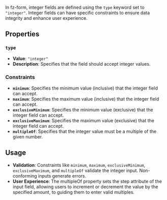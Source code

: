 
In fz-form, integer fields are defined using the `type` keyword set to `"integer"`. 
Integer fields can have specific constraints to ensure data integrity and enhance user experience.

## Properties

### `type`

- **Value**: `"integer"`
- **Description**: Specifies that the field should accept integer values.

### Constraints

- **`minimum`**: Specifies the minimum value (inclusive) that the integer field can accept.
- **`maximum`**: Specifies the maximum value (inclusive) that the integer field can accept.
- **`exclusiveMinimum`**: Specifies the minimum value (exclusive) that the integer field can accept.
- **`exclusiveMaximum`**: Specifies the maximum value (exclusive) that the integer field can accept.
- **`multipleOf`**: Specifies that the integer value must be a multiple of the given number. 


## Usage

- **Validation**: Constraints like `minimum`, `maximum`, `exclusiveMinimum`, `exclusiveMaximum`, and `multipleOf` validate the integer input. Non-conforming inputs generate errors.
- **User Experience**: The multipleOf property sets the step attribute of the input field, allowing users to increment or decrement the value by the specified amount, to guiding them to enter valid multiples.
